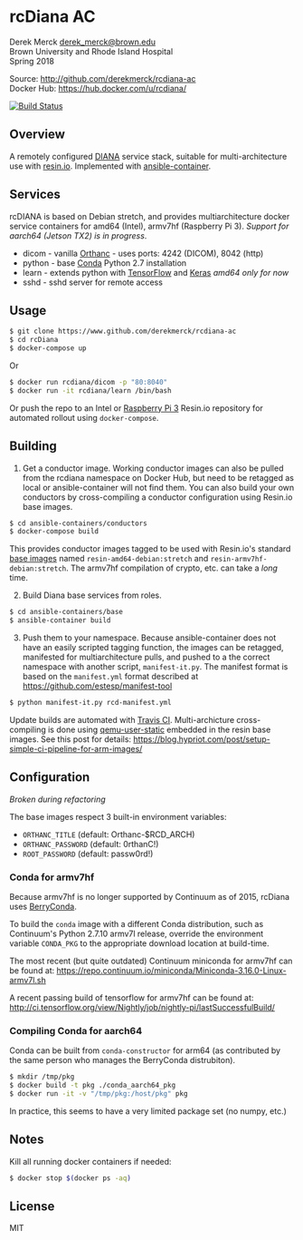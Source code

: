 rcDiana AC
==================
Derek Merck <derek_merck@brown.edu>  
Brown University and Rhode Island Hospital  
Spring 2018

Source: <http://github.com/derekmerck/rcdiana-ac>  
Docker Hub: <https://hub.docker.com/u/rcdiana/>

[![Build Status](https://travis-ci.org/derekmerck/rcDiana-ac.svg?branch=master)](https://travis-ci.org/derekmerck/rcDiana-ac)

Overview
---------------

A remotely configured [DIANA][] service stack, suitable for multi-architecture use with [resin.io][].  Implemented with [ansible-container][].

[DIANA]: https://diana.readthedocs.io
[ansible-container]: https://docs.ansible.com/ansible-container/
[resin.io]: https://www.resin.io


Services
------------------

rcDIANA is based on Debian stretch, and provides multiarchitecture docker service containers for amd64 (Intel), armv7hf (Raspberry Pi 3).  _Support for aarch64 (Jetson TX2) is in progress_.

- dicom  - vanilla [Orthanc][] - uses ports: 4242 (DICOM), 8042 (http)
- python - base [Conda][] Python 2.7 installation
- learn  - extends python with [TensorFlow][] and [Keras][] _amd64 only for now_
- sshd   - sshd server for remote access

[Orthanc]: http://www.orthanc-server.com
[Conda]: http://www.anaconda.org
[BerryConda]: https://github.com/jjhelmus/berryconda
[TensorFlow]: https://www.tensorflow.org
[Keras]: https://keras.io


Usage
-------------------

```bash
$ git clone https://www.github.com/derekmerck/rcdiana-ac
$ cd rcDiana
$ docker-compose up
```
Or 

```bash
$ docker run rcdiana/dicom -p "80:8040"
$ docker run -it rcdiana/learn /bin/bash 
```

Or push the repo to an Intel or [Raspberry Pi 3][] Resin.io repository for automated rollout using `docker-compose`.

[Raspberry Pi 3]: https://www.raspberrypi.org/products/raspberry-pi-3-model-b/

Building
--------------------

1. Get a conductor image.  Working conductor images can also be pulled from the rcdiana namespace on Docker Hub, but need to be retagged as local or ansible-container will not find them.  You can also build your own conductors by cross-compiling a conductor configuration using Resin.io base images.

```bash
$ cd ansible-containers/conductors
$ docker-compose build
```

This provides conductor images tagged to be used with Resin.io's standard [base images](https://docs.resin.io/reference/base-images/resin-base-images/) named `resin-amd64-debian:stretch` and `resin-armv7hf-debian:stretch`.  The armv7hf compilation of crypto, etc. can take a _long_ time.

2.  Build Diana base services from roles.

```bash
$ cd ansible-containers/base
$ ansible-container build
```

3. Push them to your namespace.  Because ansible-container does not have an easily scripted tagging function, the images can be retagged, manifested for multiarchitecture pulls, and pushed to a the correct namespace with another script, `manifest-it.py`.  The manifest format is based on the `manifest.yml` format described at <https://github.com/estesp/manifest-tool>

```bash
$ python manifest-it.py rcd-manifest.yml
```

Update builds are automated with [Travis CI][].  Multi-archicture cross-compiling is done using [qemu-user-static](https://github.com/multiarch/qemu-user-static) embedded in the resin base images.  See this post for details: <https://blog.hypriot.com/post/setup-simple-ci-pipeline-for-arm-images/>

[Travis CI]: https://travis-ci.org

Configuration
------------------

_Broken during refactoring_

The base images respect 3 built-in environment variables:

- `ORTHANC_TITLE` (default: Orthanc-$RCD_ARCH)
- `ORTHANC_PASSWORD` (default: 0rthanC!)
- `ROOT_PASSWORD` (default: passw0rd!)

### Conda for armv7hf

Because armv7hf is no longer supported by Continuum as of 2015, rcDiana uses [BerryConda][].

To build the `conda` image with a different Conda distribution, such as Continuum's Python 2.7.10 armv7l release, override the environment variable `CONDA_PKG` to the appropriate download location at build-time.  

The most recent (but quite outdated) Continuum miniconda for armv7hf can be found at: <https://repo.continuum.io/miniconda/Miniconda-3.16.0-Linux-armv7l.sh>

A recent passing build of tensorflow for armv7hf can be found at: <http://ci.tensorflow.org/view/Nightly/job/nightly-pi/lastSuccessfulBuild/>

### Compiling Conda for aarch64

Conda can be built from `conda-constructor` for arm64 (as contributed by the same person who manages the BerryConda distrubiton).

```bash
$ mkdir /tmp/pkg
$ docker build -t pkg ./conda_aarch64_pkg
$ docker run -it -v "/tmp/pkg:/host/pkg" pkg
```

In practice, this seems to have a very limited package set (no numpy, etc.)

Notes
-----------------

Kill all running docker containers if needed:

```bash
$ docker stop $(docker ps -aq)
```

## License

MIT
